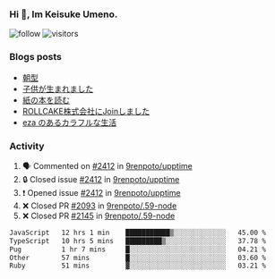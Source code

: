 ### Hi 👋, Im Keisuke Umeno.

<!--
**9renpoto/9renpoto** is a ✨ _special_ ✨ repository because its `README.md` (this file) appears on your GitHub profile.

Here are some ideas to get you started:

- 🔭 I’m currently working on ...
- 🌱 I’m currently learning ...
- 👯 I’m looking to collaborate on ...
- 🤔 I’m looking for help with ...
- 💬 Ask me about ...
- 📫 How to reach me: ...
- 😄 Pronouns: ...
- ⚡ Fun fact: ...
-->

![follow](https://img.shields.io/github/followers/9renpoto?label=Follow&style=social)
![visitors](https://komarev.com/ghpvc/?username=9renpoto&label=Profile%20views&color=0e75b6&style=flat)

### Blogs posts

<!-- BLOG-POST-LIST:START -->
- [朝型](https://9renpoto.win/entry/2024/05/29/im-an-early)
- [子供が生まれました](https://9renpoto.win/entry/2024/04/18/hello-world)
- [紙の本を読む](https://9renpoto.win/entry/2024/02/25/reading-papar-book)
- [ROLLCAKE株式会社にJoinしました](https://9renpoto.win/entry/2024/02/11/join)
- [eza のあるカラフルな生活](https://9renpoto.win/entry/2024/02/01/eza)
<!-- BLOG-POST-LIST:END -->

### Activity

<!--START_SECTION:activity-->
1. 🗣 Commented on [#2412](https://github.com/9renpoto/upptime/issues/2412#issuecomment-2185678529) in [9renpoto/upptime](https://github.com/9renpoto/upptime)
2. 🔒 Closed issue [#2412](https://github.com/9renpoto/upptime/issues/2412) in [9renpoto/upptime](https://github.com/9renpoto/upptime)
3. ❗ Opened issue [#2412](https://github.com/9renpoto/upptime/issues/2412) in [9renpoto/upptime](https://github.com/9renpoto/upptime)
4. ❌ Closed PR [#2093](https://github.com/9renpoto/.59-node/pull/2093) in [9renpoto/.59-node](https://github.com/9renpoto/.59-node)
5. ❌ Closed PR [#2145](https://github.com/9renpoto/.59-node/pull/2145) in [9renpoto/.59-node](https://github.com/9renpoto/.59-node)
<!--END_SECTION:activity-->

<!--START_SECTION:waka-->

```txt
JavaScript   12 hrs 1 min    ███████████▒░░░░░░░░░░░░░   45.00 %
TypeScript   10 hrs 5 mins   █████████▒░░░░░░░░░░░░░░░   37.78 %
Pug          1 hr 7 mins     █░░░░░░░░░░░░░░░░░░░░░░░░   04.21 %
Other        57 mins         █░░░░░░░░░░░░░░░░░░░░░░░░   03.60 %
Ruby         51 mins         ▓░░░░░░░░░░░░░░░░░░░░░░░░   03.21 %
```

<!--END_SECTION:waka-->
